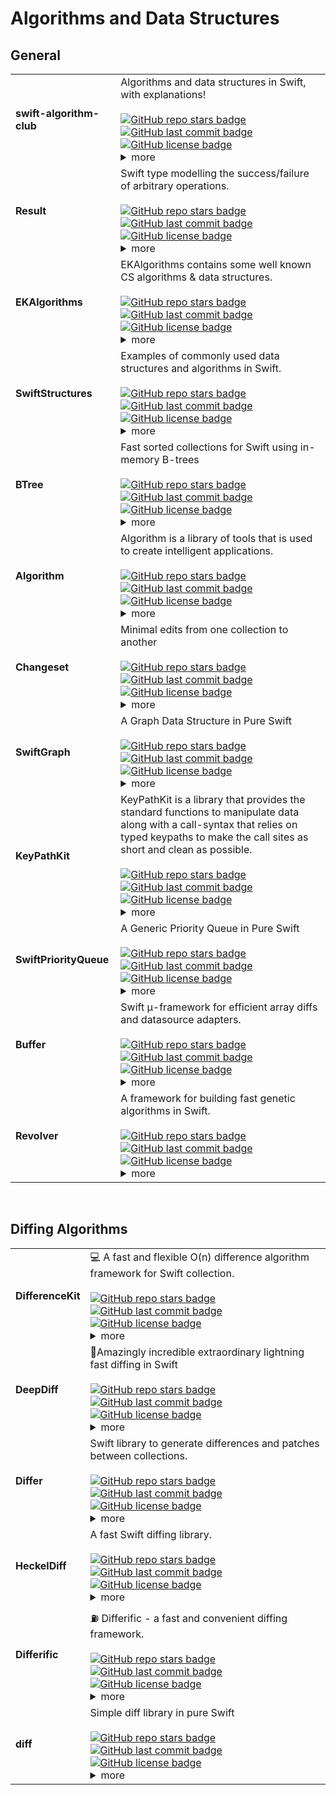 # Algorithms and Data Structures

## General

| | |
| :- | :- |
| **swift-algorithm-club** | Algorithms and data structures in Swift, with explanations! <br><br> [![GitHub repo stars badge](https://img.shields.io/github/stars/raywenderlich/swift-algorithm-club?style=flat)](https://github.com/raywenderlich/swift-algorithm-club) [![GitHub last commit badge](https://img.shields.io/github/last-commit/raywenderlich/swift-algorithm-club?style=flat)](https://github.com/raywenderlich/swift-algorithm-club) [![GitHub license badge](https://img.shields.io/github/license/raywenderlich/swift-algorithm-club?style=flat)](https://github.com/raywenderlich/swift-algorithm-club) <br><details><summary>more</summary>![GitHub release version badge](https://img.shields.io/github/v/release/raywenderlich/swift-algorithm-club?style=flat)<br>![GitHub issues badge](https://img.shields.io/github/issues/raywenderlich/swift-algorithm-club?style=flat) ![GitHub pull requests badge](https://img.shields.io/github/issues-pr/raywenderlich/swift-algorithm-club?style=flat) ![GitHub code size in bytes badge](https://img.shields.io/github/languages/code-size/raywenderlich/swift-algorithm-club?style=flat)</details> |
| **Result** | Swift type modelling the success/failure of arbitrary operations. <br><br> [![GitHub repo stars badge](https://img.shields.io/github/stars/antitypical/Result?style=flat)](https://github.com/antitypical/Result) [![GitHub last commit badge](https://img.shields.io/github/last-commit/antitypical/Result?style=flat)](https://github.com/antitypical/Result) [![GitHub license badge](https://img.shields.io/github/license/antitypical/Result?style=flat)](https://github.com/antitypical/Result) <br><details><summary>more</summary>[![Pods compatible badge](https://img.shields.io/badge/CocoaPods-compatible-green.svg?style=flat)](https://github.com/CocoaPods/CocoaPods) ![Pods version badge](https://img.shields.io/cocoapods/v/Result) ![Pods language badge](https://img.shields.io/badge/Lang-Swift_%204.2%2B%20-orange.svg?style=flat) ![Pods platform badge](https://img.shields.io/badge/Platforms-%20ios%208.0%2B%20%7C%20tvos%209.0%2B%20%7C%20osx%2010.9%2B%20%7C%20watchos%202.0%2B%20-red.svg?style=flat)<br><br>[![SPM compatible](https://img.shields.io/badge/SPM-compatible-green.svg?style=flat)](https://github.com/apple/swift-package-manager) ![SPM language badge](https://img.shields.io/badge/Lang-Swift_%204%2B%20-orange.svg?style=flat)<br><br>[![Carthage compatible](https://img.shields.io/badge/Carthage-compatible-green.svg?style=flat)](https://github.com/Carthage/Carthage)<br><br>![GitHub release version badge](https://img.shields.io/github/v/release/antitypical/Result?style=flat)<br>![Language badge](https://img.shields.io/badge/Lang-Swift_%20%5B%274.2%5Cn%27%5D%20-red.svg?style=flat)<br>![GitHub issues badge](https://img.shields.io/github/issues/antitypical/Result?style=flat) ![GitHub pull requests badge](https://img.shields.io/github/issues-pr/antitypical/Result?style=flat) ![GitHub code size in bytes badge](https://img.shields.io/github/languages/code-size/antitypical/Result?style=flat)</details> |
| **EKAlgorithms** | EKAlgorithms contains some well known CS algorithms & data structures. <br><br> [![GitHub repo stars badge](https://img.shields.io/github/stars/EvgenyKarkan/EKAlgorithms?style=flat)](https://github.com/EvgenyKarkan/EKAlgorithms) [![GitHub last commit badge](https://img.shields.io/github/last-commit/EvgenyKarkan/EKAlgorithms?style=flat)](https://github.com/EvgenyKarkan/EKAlgorithms) [![GitHub license badge](https://img.shields.io/github/license/EvgenyKarkan/EKAlgorithms?style=flat)](https://github.com/EvgenyKarkan/EKAlgorithms) <br><details><summary>more</summary>[![Pods compatible badge](https://img.shields.io/badge/CocoaPods-compatible-green.svg?style=flat)](https://github.com/CocoaPods/CocoaPods) ![Pods version badge](https://img.shields.io/cocoapods/v/EKAlgorithms)<br><br>![GitHub release version badge](https://img.shields.io/github/v/release/EvgenyKarkan/EKAlgorithms?style=flat)<br>![GitHub issues badge](https://img.shields.io/github/issues/EvgenyKarkan/EKAlgorithms?style=flat) ![GitHub pull requests badge](https://img.shields.io/github/issues-pr/EvgenyKarkan/EKAlgorithms?style=flat) ![GitHub code size in bytes badge](https://img.shields.io/github/languages/code-size/EvgenyKarkan/EKAlgorithms?style=flat)</details> |
| **SwiftStructures** | Examples of commonly used data structures and algorithms in Swift. <br><br> [![GitHub repo stars badge](https://img.shields.io/github/stars/waynewbishop/SwiftStructures?style=flat)](https://github.com/waynewbishop/SwiftStructures) [![GitHub last commit badge](https://img.shields.io/github/last-commit/waynewbishop/SwiftStructures?style=flat)](https://github.com/waynewbishop/SwiftStructures) [![GitHub license badge](https://img.shields.io/github/license/waynewbishop/SwiftStructures?style=flat)](https://github.com/waynewbishop/SwiftStructures) <br><details><summary>more</summary>![GitHub release version badge](https://img.shields.io/github/v/release/waynewbishop/SwiftStructures?style=flat)<br>![GitHub issues badge](https://img.shields.io/github/issues/waynewbishop/SwiftStructures?style=flat) ![GitHub pull requests badge](https://img.shields.io/github/issues-pr/waynewbishop/SwiftStructures?style=flat) ![GitHub code size in bytes badge](https://img.shields.io/github/languages/code-size/waynewbishop/SwiftStructures?style=flat)</details> |
| **BTree** | Fast sorted collections for Swift using in-memory B-trees <br><br> [![GitHub repo stars badge](https://img.shields.io/github/stars/attaswift/BTree?style=flat)](https://github.com/attaswift/BTree) [![GitHub last commit badge](https://img.shields.io/github/last-commit/attaswift/BTree?style=flat)](https://github.com/attaswift/BTree) [![GitHub license badge](https://img.shields.io/github/license/attaswift/BTree?style=flat)](https://github.com/attaswift/BTree) <br><details><summary>more</summary>[![Pods compatible badge](https://img.shields.io/badge/CocoaPods-compatible-green.svg?style=flat)](https://github.com/CocoaPods/CocoaPods) ![Pods version badge](https://img.shields.io/cocoapods/v/BTree) ![Pods platform badge](https://img.shields.io/badge/Platforms-%20ios%208.0%2B%20%7C%20tvos%209.0%2B%20%7C%20osx%2010.9%2B%20%7C%20watchos%202.0%2B%20-red.svg?style=flat)<br><br>[![SPM compatible](https://img.shields.io/badge/SPM-compatible-green.svg?style=flat)](https://github.com/apple/swift-package-manager) ![SPM language badge](https://img.shields.io/badge/Lang-Swift_%204%2B%20-orange.svg?style=flat)<br><br>[![Carthage compatible](https://img.shields.io/badge/Carthage-compatible-green.svg?style=flat)](https://github.com/Carthage/Carthage)<br><br>![GitHub release version badge](https://img.shields.io/github/v/release/attaswift/BTree?style=flat)<br>![Language badge](https://img.shields.io/badge/Lang-Swift_%20%5B%273.0%5Cn%27%5D%20-red.svg?style=flat)<br>![GitHub issues badge](https://img.shields.io/github/issues/attaswift/BTree?style=flat) ![GitHub pull requests badge](https://img.shields.io/github/issues-pr/attaswift/BTree?style=flat) ![GitHub code size in bytes badge](https://img.shields.io/github/languages/code-size/attaswift/BTree?style=flat)</details> |
| **Algorithm** | Algorithm is a library of tools that is used to create intelligent applications. <br><br> [![GitHub repo stars badge](https://img.shields.io/github/stars/CosmicMind/Algorithm?style=flat)](https://github.com/CosmicMind/Algorithm) [![GitHub last commit badge](https://img.shields.io/github/last-commit/CosmicMind/Algorithm?style=flat)](https://github.com/CosmicMind/Algorithm) [![GitHub license badge](https://img.shields.io/github/license/CosmicMind/Algorithm?style=flat)](https://github.com/CosmicMind/Algorithm) <br><details><summary>more</summary>[![Pods compatible badge](https://img.shields.io/badge/CocoaPods-compatible-green.svg?style=flat)](https://github.com/CocoaPods/CocoaPods) ![Pods version badge](https://img.shields.io/cocoapods/v/Algorithm) ![Pods language badge](https://img.shields.io/badge/Lang-Swift_%205.0%2B%20-orange.svg?style=flat) ![Pods platform badge](https://img.shields.io/badge/Platforms-%20ios%208.0%2B%20%7C%20osx%2010.9%2B%20-red.svg?style=flat)<br><br>[![SPM compatible](https://img.shields.io/badge/SPM-compatible-green.svg?style=flat)](https://github.com/apple/swift-package-manager)<br><br>[![Carthage compatible](https://img.shields.io/badge/Carthage-compatible-green.svg?style=flat)](https://github.com/Carthage/Carthage)<br><br>![GitHub release version badge](https://img.shields.io/github/v/release/CosmicMind/Algorithm?style=flat)<br>![Language badge](https://img.shields.io/badge/Lang-Swift_%20%5B%275.0%5Cn%27%5D%20-red.svg?style=flat)<br>![GitHub issues badge](https://img.shields.io/github/issues/CosmicMind/Algorithm?style=flat) ![GitHub pull requests badge](https://img.shields.io/github/issues-pr/CosmicMind/Algorithm?style=flat) ![GitHub code size in bytes badge](https://img.shields.io/github/languages/code-size/CosmicMind/Algorithm?style=flat)</details> |
| **Changeset** | Minimal edits from one collection to another <br><br> [![GitHub repo stars badge](https://img.shields.io/github/stars/osteslag/Changeset?style=flat)](https://github.com/osteslag/Changeset) [![GitHub last commit badge](https://img.shields.io/github/last-commit/osteslag/Changeset?style=flat)](https://github.com/osteslag/Changeset) [![GitHub license badge](https://img.shields.io/github/license/osteslag/Changeset?style=flat)](https://github.com/osteslag/Changeset) <br><details><summary>more</summary>[![Pods compatible badge](https://img.shields.io/badge/CocoaPods-compatible-green.svg?style=flat)](https://github.com/CocoaPods/CocoaPods) ![Pods version badge](https://img.shields.io/cocoapods/v/Changeset) ![Pods language badge](https://img.shields.io/badge/Lang-Swift_%205.0%2B%20-orange.svg?style=flat) ![Pods platform badge](https://img.shields.io/badge/Platforms-%20ios%208.0%2B%20%7C%20tvos%209.0%2B%20%7C%20osx%2010.9%2B%20%7C%20watchos%202.0%2B%20-red.svg?style=flat)<br><br>[![SPM compatible](https://img.shields.io/badge/SPM-compatible-green.svg?style=flat)](https://github.com/apple/swift-package-manager)<br><br>![GitHub release version badge](https://img.shields.io/github/v/release/osteslag/Changeset?style=flat)<br>![GitHub issues badge](https://img.shields.io/github/issues/osteslag/Changeset?style=flat) ![GitHub pull requests badge](https://img.shields.io/github/issues-pr/osteslag/Changeset?style=flat) ![GitHub code size in bytes badge](https://img.shields.io/github/languages/code-size/osteslag/Changeset?style=flat)</details> |
| **SwiftGraph** | A Graph Data Structure in Pure Swift <br><br> [![GitHub repo stars badge](https://img.shields.io/github/stars/davecom/SwiftGraph?style=flat)](https://github.com/davecom/SwiftGraph) [![GitHub last commit badge](https://img.shields.io/github/last-commit/davecom/SwiftGraph?style=flat)](https://github.com/davecom/SwiftGraph) [![GitHub license badge](https://img.shields.io/github/license/davecom/SwiftGraph?style=flat)](https://github.com/davecom/SwiftGraph) <br><details><summary>more</summary>[![Pods compatible badge](https://img.shields.io/badge/CocoaPods-compatible-green.svg?style=flat)](https://github.com/CocoaPods/CocoaPods) ![Pods version badge](https://img.shields.io/cocoapods/v/SwiftGraph) ![Pods platform badge](https://img.shields.io/badge/Platforms-%20ios%209.0%2B%20%7C%20tvos%209.0%2B%20%7C%20osx%2010.9%2B%20%7C%20watchos%202.0%2B%20-red.svg?style=flat)<br><br>[![SPM compatible](https://img.shields.io/badge/SPM-compatible-green.svg?style=flat)](https://github.com/apple/swift-package-manager)<br><br>[![Carthage compatible](https://img.shields.io/badge/Carthage-compatible-green.svg?style=flat)](https://github.com/Carthage/Carthage)<br><br>![GitHub release version badge](https://img.shields.io/github/v/release/davecom/SwiftGraph?style=flat)<br>![GitHub issues badge](https://img.shields.io/github/issues/davecom/SwiftGraph?style=flat) ![GitHub pull requests badge](https://img.shields.io/github/issues-pr/davecom/SwiftGraph?style=flat) ![GitHub code size in bytes badge](https://img.shields.io/github/languages/code-size/davecom/SwiftGraph?style=flat)</details> |
| **KeyPathKit** | KeyPathKit is a library that provides the standard functions to manipulate data along with a call-syntax that relies on typed keypaths to make the call sites as short and clean as possible. <br><br> [![GitHub repo stars badge](https://img.shields.io/github/stars/vincent-pradeilles/KeyPathKit?style=flat)](https://github.com/vincent-pradeilles/KeyPathKit) [![GitHub last commit badge](https://img.shields.io/github/last-commit/vincent-pradeilles/KeyPathKit?style=flat)](https://github.com/vincent-pradeilles/KeyPathKit) [![GitHub license badge](https://img.shields.io/github/license/vincent-pradeilles/KeyPathKit?style=flat)](https://github.com/vincent-pradeilles/KeyPathKit) <br><details><summary>more</summary>[![Pods compatible badge](https://img.shields.io/badge/CocoaPods-compatible-green.svg?style=flat)](https://github.com/CocoaPods/CocoaPods) ![Pods version badge](https://img.shields.io/cocoapods/v/KeyPathKit) ![Pods platform badge](https://img.shields.io/badge/Platforms-%20ios%209.0%2B%20%7C%20tvos%2010.0%2B%20%7C%20osx%2010.12%2B%20%7C%20watchos%203.0%2B%20-red.svg?style=flat)<br><br>[![SPM compatible](https://img.shields.io/badge/SPM-compatible-green.svg?style=flat)](https://github.com/apple/swift-package-manager)<br><br>[![Carthage compatible](https://img.shields.io/badge/Carthage-compatible-green.svg?style=flat)](https://github.com/Carthage/Carthage)<br><br>![GitHub release version badge](https://img.shields.io/github/v/release/vincent-pradeilles/KeyPathKit?style=flat)<br>![Language badge](https://img.shields.io/badge/Lang-Swift_%20%5B%274.2%5Cn%27%5D%20-red.svg?style=flat)<br>![GitHub issues badge](https://img.shields.io/github/issues/vincent-pradeilles/KeyPathKit?style=flat) ![GitHub pull requests badge](https://img.shields.io/github/issues-pr/vincent-pradeilles/KeyPathKit?style=flat) ![GitHub code size in bytes badge](https://img.shields.io/github/languages/code-size/vincent-pradeilles/KeyPathKit?style=flat)</details> |
| **SwiftPriorityQueue** | A Generic Priority Queue in Pure Swift <br><br> [![GitHub repo stars badge](https://img.shields.io/github/stars/davecom/SwiftPriorityQueue?style=flat)](https://github.com/davecom/SwiftPriorityQueue) [![GitHub last commit badge](https://img.shields.io/github/last-commit/davecom/SwiftPriorityQueue?style=flat)](https://github.com/davecom/SwiftPriorityQueue) [![GitHub license badge](https://img.shields.io/github/license/davecom/SwiftPriorityQueue?style=flat)](https://github.com/davecom/SwiftPriorityQueue) <br><details><summary>more</summary>[![Pods compatible badge](https://img.shields.io/badge/CocoaPods-compatible-green.svg?style=flat)](https://github.com/CocoaPods/CocoaPods) ![Pods version badge](https://img.shields.io/cocoapods/v/SwiftPriorityQueue) ![Pods platform badge](https://img.shields.io/badge/Platforms-%20ios%2011.0%2B%20%7C%20tvos%2011.0%2B%20%7C%20osx%2010.13%2B%20-red.svg?style=flat)<br><br>[![SPM compatible](https://img.shields.io/badge/SPM-compatible-green.svg?style=flat)](https://github.com/apple/swift-package-manager)<br><br>![GitHub release version badge](https://img.shields.io/github/v/release/davecom/SwiftPriorityQueue?style=flat)<br>![GitHub issues badge](https://img.shields.io/github/issues/davecom/SwiftPriorityQueue?style=flat) ![GitHub pull requests badge](https://img.shields.io/github/issues-pr/davecom/SwiftPriorityQueue?style=flat) ![GitHub code size in bytes badge](https://img.shields.io/github/languages/code-size/davecom/SwiftPriorityQueue?style=flat)</details> |
| **Buffer** | Swift μ-framework for efficient array diffs and datasource adapters. <br><br> [![GitHub repo stars badge](https://img.shields.io/github/stars/alexdrone/Buffer?style=flat)](https://github.com/alexdrone/Buffer) [![GitHub last commit badge](https://img.shields.io/github/last-commit/alexdrone/Buffer?style=flat)](https://github.com/alexdrone/Buffer) [![GitHub license badge](https://img.shields.io/github/license/alexdrone/Buffer?style=flat)](https://github.com/alexdrone/Buffer) <br><details><summary>more</summary>[![Pods compatible badge](https://img.shields.io/badge/CocoaPods-compatible-green.svg?style=flat)](https://github.com/CocoaPods/CocoaPods) ![Pods version badge](https://img.shields.io/cocoapods/v/Buffer) ![Pods platform badge](https://img.shields.io/badge/Platforms-%20ios%2010.0%2B%20-red.svg?style=flat)<br><br>[![Carthage compatible](https://img.shields.io/badge/Carthage-compatible-green.svg?style=flat)](https://github.com/Carthage/Carthage)<br><br>![GitHub release version badge](https://img.shields.io/github/v/release/alexdrone/Buffer?style=flat)<br>![Language badge](https://img.shields.io/badge/Lang-Swift_%20%5B%273.1%27%5D%20-red.svg?style=flat)<br>![GitHub issues badge](https://img.shields.io/github/issues/alexdrone/Buffer?style=flat) ![GitHub pull requests badge](https://img.shields.io/github/issues-pr/alexdrone/Buffer?style=flat) ![GitHub code size in bytes badge](https://img.shields.io/github/languages/code-size/alexdrone/Buffer?style=flat)</details> |
| **Revolver** | A framework for building fast genetic algorithms in Swift. <br><br> [![GitHub repo stars badge](https://img.shields.io/github/stars/petrmanek/Revolver?style=flat)](https://github.com/petrmanek/Revolver) [![GitHub last commit badge](https://img.shields.io/github/last-commit/petrmanek/Revolver?style=flat)](https://github.com/petrmanek/Revolver) [![GitHub license badge](https://img.shields.io/github/license/petrmanek/Revolver?style=flat)](https://github.com/petrmanek/Revolver) <br><details><summary>more</summary>[![Pods compatible badge](https://img.shields.io/badge/CocoaPods-compatible-green.svg?style=flat)](https://github.com/CocoaPods/CocoaPods) ![Pods version badge](https://img.shields.io/cocoapods/v/Revolver) ![Pods platform badge](https://img.shields.io/badge/Platforms-%20ios%208.0%2B%20%7C%20tvos%209.0%2B%20%7C%20osx%2010.9%2B%20%7C%20watchos%202.0%2B%20-red.svg?style=flat)<br><br>[![SPM compatible](https://img.shields.io/badge/SPM-compatible-green.svg?style=flat)](https://github.com/apple/swift-package-manager)<br><br>![GitHub release version badge](https://img.shields.io/github/v/release/petrmanek/Revolver?style=flat)<br>![Language badge](https://img.shields.io/badge/Lang-Swift_%20%5B%273.0.2%5Cn%27%5D%20-red.svg?style=flat)<br>![GitHub issues badge](https://img.shields.io/github/issues/petrmanek/Revolver?style=flat) ![GitHub pull requests badge](https://img.shields.io/github/issues-pr/petrmanek/Revolver?style=flat) ![GitHub code size in bytes badge](https://img.shields.io/github/languages/code-size/petrmanek/Revolver?style=flat)</details> |

<br>

## Diffing Algorithms

| | |
| :- | :- |
| **DifferenceKit** | 💻 A fast and flexible O(n) difference algorithm framework for Swift collection. <br><br> [![GitHub repo stars badge](https://img.shields.io/github/stars/ra1028/DifferenceKit?style=flat)](https://github.com/ra1028/DifferenceKit) [![GitHub last commit badge](https://img.shields.io/github/last-commit/ra1028/DifferenceKit?style=flat)](https://github.com/ra1028/DifferenceKit) [![GitHub license badge](https://img.shields.io/github/license/ra1028/DifferenceKit?style=flat)](https://github.com/ra1028/DifferenceKit) <br><details><summary>more</summary>[![Pods compatible badge](https://img.shields.io/badge/CocoaPods-compatible-green.svg?style=flat)](https://github.com/CocoaPods/CocoaPods) ![Pods version badge](https://img.shields.io/cocoapods/v/DifferenceKit) ![Pods platform badge](https://img.shields.io/badge/Platforms-%20ios%209.0%2B%20%7C%20tvos%209.0%2B%20%7C%20osx%2010.9%2B%20%7C%20watchos%202.0%2B%20-red.svg?style=flat)<br><br>[![SPM compatible](https://img.shields.io/badge/SPM-compatible-green.svg?style=flat)](https://github.com/apple/swift-package-manager) ![SPM language badge](https://img.shields.io/badge/Lang-Swift_%204.2%2B%20-orange.svg?style=flat) ![SPM platform badge](https://img.shields.io/badge/Platforms-%20iOS%209%2B%20%7C%20tvOS%209%2B%20%7C%20macOS%2010.10%2B%20%7C%20watchOS%202%2B%20-red.svg?style=flat)<br><br>[![Carthage compatible](https://img.shields.io/badge/Carthage-compatible-green.svg?style=flat)](https://github.com/Carthage/Carthage)<br><br>![GitHub release version badge](https://img.shields.io/github/v/release/ra1028/DifferenceKit?style=flat)<br>![Language badge](https://img.shields.io/badge/Lang-Swift_%20%5B%274.2%5Cn%27%5D%20-red.svg?style=flat)<br>![GitHub issues badge](https://img.shields.io/github/issues/ra1028/DifferenceKit?style=flat) ![GitHub pull requests badge](https://img.shields.io/github/issues-pr/ra1028/DifferenceKit?style=flat) ![GitHub code size in bytes badge](https://img.shields.io/github/languages/code-size/ra1028/DifferenceKit?style=flat)</details> |
| **DeepDiff** | 🦀Amazingly incredible extraordinary lightning fast diffing in Swift <br><br> [![GitHub repo stars badge](https://img.shields.io/github/stars/onmyway133/DeepDiff?style=flat)](https://github.com/onmyway133/DeepDiff) [![GitHub last commit badge](https://img.shields.io/github/last-commit/onmyway133/DeepDiff?style=flat)](https://github.com/onmyway133/DeepDiff) [![GitHub license badge](https://img.shields.io/github/license/onmyway133/DeepDiff?style=flat)](https://github.com/onmyway133/DeepDiff) <br><details><summary>more</summary>[![Pods compatible badge](https://img.shields.io/badge/CocoaPods-compatible-green.svg?style=flat)](https://github.com/CocoaPods/CocoaPods) ![Pods version badge](https://img.shields.io/cocoapods/v/DeepDiff) ![Pods language badge](https://img.shields.io/badge/Lang-Swift_%205.0%2B%20-orange.svg?style=flat) ![Pods platform badge](https://img.shields.io/badge/Platforms-%20ios%209.0%2B%20%7C%20tvos%209.2%2B%20%7C%20osx%2010.10%2B%20%7C%20watchos%206.0%2B%20-red.svg?style=flat)<br><br>[![SPM compatible](https://img.shields.io/badge/SPM-compatible-green.svg?style=flat)](https://github.com/apple/swift-package-manager) ![SPM platform badge](https://img.shields.io/badge/Platforms-%20iOS%209%2B%20%7C%20tvOS%2011%2B%20%7C%20macOS%2010.11%2B%20%7C%20watchOS%206%2B%20-red.svg?style=flat)<br><br>[![Carthage compatible](https://img.shields.io/badge/Carthage-compatible-green.svg?style=flat)](https://github.com/Carthage/Carthage)<br><br>![GitHub release version badge](https://img.shields.io/github/v/release/onmyway133/DeepDiff?style=flat)<br>![GitHub issues badge](https://img.shields.io/github/issues/onmyway133/DeepDiff?style=flat) ![GitHub pull requests badge](https://img.shields.io/github/issues-pr/onmyway133/DeepDiff?style=flat) ![GitHub code size in bytes badge](https://img.shields.io/github/languages/code-size/onmyway133/DeepDiff?style=flat)</details> |
| **Differ** | Swift library to generate differences and patches between collections. <br><br> [![GitHub repo stars badge](https://img.shields.io/github/stars/tonyarnold/Differ?style=flat)](https://github.com/tonyarnold/Differ) [![GitHub last commit badge](https://img.shields.io/github/last-commit/tonyarnold/Differ?style=flat)](https://github.com/tonyarnold/Differ) [![GitHub license badge](https://img.shields.io/github/license/tonyarnold/Differ?style=flat)](https://github.com/tonyarnold/Differ) <br><details><summary>more</summary>[![Pods compatible badge](https://img.shields.io/badge/CocoaPods-compatible-green.svg?style=flat)](https://github.com/CocoaPods/CocoaPods) ![Pods version badge](https://img.shields.io/cocoapods/v/Differ)<br><br>[![SPM compatible](https://img.shields.io/badge/SPM-compatible-green.svg?style=flat)](https://github.com/apple/swift-package-manager) ![SPM platform badge](https://img.shields.io/badge/Platforms-%20iOS%209%2B%20%7C%20tvOS%209%2B%20%7C%20macOS%2010.12%2B%20%7C%20watchOS%204%2B%20-red.svg?style=flat)<br><br>[![Carthage compatible](https://img.shields.io/badge/Carthage-compatible-green.svg?style=flat)](https://github.com/Carthage/Carthage)<br><br>![GitHub release version badge](https://img.shields.io/github/v/release/tonyarnold/Differ?style=flat)<br>![GitHub issues badge](https://img.shields.io/github/issues/tonyarnold/Differ?style=flat) ![GitHub pull requests badge](https://img.shields.io/github/issues-pr/tonyarnold/Differ?style=flat) ![GitHub code size in bytes badge](https://img.shields.io/github/languages/code-size/tonyarnold/Differ?style=flat)</details> |
| **HeckelDiff** | A fast Swift diffing library. <br><br> [![GitHub repo stars badge](https://img.shields.io/github/stars/mcudich/HeckelDiff?style=flat)](https://github.com/mcudich/HeckelDiff) [![GitHub last commit badge](https://img.shields.io/github/last-commit/mcudich/HeckelDiff?style=flat)](https://github.com/mcudich/HeckelDiff) [![GitHub license badge](https://img.shields.io/github/license/mcudich/HeckelDiff?style=flat)](https://github.com/mcudich/HeckelDiff) <br><details><summary>more</summary>[![Pods compatible badge](https://img.shields.io/badge/CocoaPods-compatible-green.svg?style=flat)](https://github.com/CocoaPods/CocoaPods) ![Pods version badge](https://img.shields.io/cocoapods/v/HeckelDiff) ![Pods language badge](https://img.shields.io/badge/Lang-Swift_%204.2%2B%20-orange.svg?style=flat) ![Pods platform badge](https://img.shields.io/badge/Platforms-%20ios%208.0%2B%20%7C%20tvos%209.0%2B%20-red.svg?style=flat)<br><br>[![SPM compatible](https://img.shields.io/badge/SPM-compatible-green.svg?style=flat)](https://github.com/apple/swift-package-manager) ![SPM language badge](https://img.shields.io/badge/Lang-Swift_%204.2%2B%20-orange.svg?style=flat)<br><br>[![Carthage compatible](https://img.shields.io/badge/Carthage-compatible-green.svg?style=flat)](https://github.com/Carthage/Carthage)<br><br>![GitHub release version badge](https://img.shields.io/github/v/release/mcudich/HeckelDiff?style=flat)<br>![GitHub issues badge](https://img.shields.io/github/issues/mcudich/HeckelDiff?style=flat) ![GitHub pull requests badge](https://img.shields.io/github/issues-pr/mcudich/HeckelDiff?style=flat) ![GitHub code size in bytes badge](https://img.shields.io/github/languages/code-size/mcudich/HeckelDiff?style=flat)</details> |
| **Differific** | :fuelpump: Differific - a fast and convenient diffing framework. <br><br> [![GitHub repo stars badge](https://img.shields.io/github/stars/zenangst/Differific?style=flat)](https://github.com/zenangst/Differific) [![GitHub last commit badge](https://img.shields.io/github/last-commit/zenangst/Differific?style=flat)](https://github.com/zenangst/Differific) [![GitHub license badge](https://img.shields.io/github/license/zenangst/Differific?style=flat)](https://github.com/zenangst/Differific) <br><details><summary>more</summary>[![Pods compatible badge](https://img.shields.io/badge/CocoaPods-compatible-green.svg?style=flat)](https://github.com/CocoaPods/CocoaPods) ![Pods version badge](https://img.shields.io/cocoapods/v/Differific) ![Pods platform badge](https://img.shields.io/badge/Platforms-%20ios%209.0%2B%20%7C%20tvos%209.2%2B%20%7C%20osx%2010.11%2B%20-red.svg?style=flat)<br><br>[![Carthage compatible](https://img.shields.io/badge/Carthage-compatible-green.svg?style=flat)](https://github.com/Carthage/Carthage)<br><br>![GitHub release version badge](https://img.shields.io/github/v/release/zenangst/Differific?style=flat)<br>![Language badge](https://img.shields.io/badge/Lang-Swift_%20%5B%275.0%5Cn%27%5D%20-red.svg?style=flat)<br>![GitHub issues badge](https://img.shields.io/github/issues/zenangst/Differific?style=flat) ![GitHub pull requests badge](https://img.shields.io/github/issues-pr/zenangst/Differific?style=flat) ![GitHub code size in bytes badge](https://img.shields.io/github/languages/code-size/zenangst/Differific?style=flat)</details> |
| **diff** | Simple diff library in pure Swift <br><br> [![GitHub repo stars badge](https://img.shields.io/github/stars/soffes/diff?style=flat)](https://github.com/soffes/diff) [![GitHub last commit badge](https://img.shields.io/github/last-commit/soffes/diff?style=flat)](https://github.com/soffes/diff) [![GitHub license badge](https://img.shields.io/github/license/soffes/diff?style=flat)](https://github.com/soffes/diff) <br><details><summary>more</summary>[![SPM compatible](https://img.shields.io/badge/SPM-compatible-green.svg?style=flat)](https://github.com/apple/swift-package-manager)<br><br>![GitHub release version badge](https://img.shields.io/github/v/release/soffes/diff?style=flat)<br>![GitHub issues badge](https://img.shields.io/github/issues/soffes/diff?style=flat) ![GitHub pull requests badge](https://img.shields.io/github/issues-pr/soffes/diff?style=flat) ![GitHub code size in bytes badge](https://img.shields.io/github/languages/code-size/soffes/diff?style=flat)</details> |

<br>

